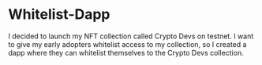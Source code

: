 # Whitelist-Dapp
I decided to launch my NFT collection called Crypto Devs on testnet. I want to give my early adopters whitelist access to my collection, so I created a dapp where they can whitelist themselves to the Crypto Devs collection.
